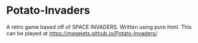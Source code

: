# Potato-Invaders
A retro game based off of SPACE INVADERS. Written using pure html.
This can be played at https://magejets.github.io/Potato-Invaders/
